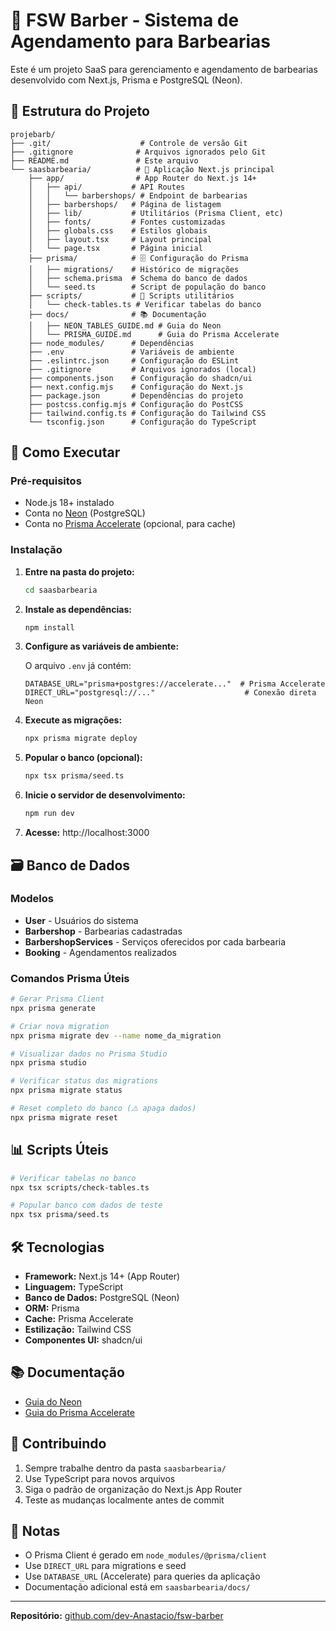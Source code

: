 # 💈 FSW Barber - Sistema de Agendamento para Barbearias

Este é um projeto SaaS para gerenciamento e agendamento de barbearias desenvolvido com Next.js, Prisma e PostgreSQL (Neon).

## 📁 Estrutura do Projeto

```
projebarb/
├── .git/                    # Controle de versão Git
├── .gitignore              # Arquivos ignorados pelo Git
├── README.md               # Este arquivo
└── saasbarbearia/          # 🎯 Aplicação Next.js principal
    ├── app/                # App Router do Next.js 14+
    │   ├── api/           # API Routes
    │   │   └── barbershops/ # Endpoint de barbearias
    │   ├── barbershops/   # Página de listagem
    │   ├── lib/           # Utilitários (Prisma Client, etc)
    │   ├── fonts/         # Fontes customizadas
    │   ├── globals.css    # Estilos globais
    │   ├── layout.tsx     # Layout principal
    │   └── page.tsx       # Página inicial
    ├── prisma/            # 🗄️ Configuração do Prisma
    │   ├── migrations/    # Histórico de migrações
    │   ├── schema.prisma  # Schema do banco de dados
    │   └── seed.ts        # Script de população do banco
    ├── scripts/           # 🔧 Scripts utilitários
    │   └── check-tables.ts # Verificar tabelas do banco
    ├── docs/              # 📚 Documentação
    │   ├── NEON_TABLES_GUIDE.md # Guia do Neon
    │   └── PRISMA_GUIDE.md      # Guia do Prisma Accelerate
    ├── node_modules/      # Dependências
    ├── .env               # Variáveis de ambiente
    ├── .eslintrc.json     # Configuração do ESLint
    ├── .gitignore         # Arquivos ignorados (local)
    ├── components.json    # Configuração do shadcn/ui
    ├── next.config.mjs    # Configuração do Next.js
    ├── package.json       # Dependências do projeto
    ├── postcss.config.mjs # Configuração do PostCSS
    ├── tailwind.config.ts # Configuração do Tailwind CSS
    └── tsconfig.json      # Configuração do TypeScript
```

## 🚀 Como Executar

### Pré-requisitos

- Node.js 18+ instalado
- Conta no [Neon](https://neon.tech) (PostgreSQL)
- Conta no [Prisma Accelerate](https://www.prisma.io/accelerate) (opcional, para cache)

### Instalação

1. **Entre na pasta do projeto:**

   ```bash
   cd saasbarbearia
   ```

2. **Instale as dependências:**

   ```bash
   npm install
   ```

3. **Configure as variáveis de ambiente:**

   O arquivo `.env` já contém:

   ```env
   DATABASE_URL="prisma+postgres://accelerate..."  # Prisma Accelerate
   DIRECT_URL="postgresql://..."                    # Conexão direta Neon
   ```

4. **Execute as migrações:**

   ```bash
   npx prisma migrate deploy
   ```

5. **Popular o banco (opcional):**

   ```bash
   npx tsx prisma/seed.ts
   ```

6. **Inicie o servidor de desenvolvimento:**

   ```bash
   npm run dev
   ```

7. **Acesse:** http://localhost:3000

## 🗃️ Banco de Dados

### Modelos

- **User** - Usuários do sistema
- **Barbershop** - Barbearias cadastradas
- **BarbershopServices** - Serviços oferecidos por cada barbearia
- **Booking** - Agendamentos realizados

### Comandos Prisma Úteis

```bash
# Gerar Prisma Client
npx prisma generate

# Criar nova migration
npx prisma migrate dev --name nome_da_migration

# Visualizar dados no Prisma Studio
npx prisma studio

# Verificar status das migrations
npx prisma migrate status

# Reset completo do banco (⚠️ apaga dados)
npx prisma migrate reset
```

## 📊 Scripts Úteis

```bash
# Verificar tabelas no banco
npx tsx scripts/check-tables.ts

# Popular banco com dados de teste
npx tsx prisma/seed.ts
```

## 🛠️ Tecnologias

- **Framework:** Next.js 14+ (App Router)
- **Linguagem:** TypeScript
- **Banco de Dados:** PostgreSQL (Neon)
- **ORM:** Prisma
- **Cache:** Prisma Accelerate
- **Estilização:** Tailwind CSS
- **Componentes UI:** shadcn/ui

## 📚 Documentação

- [Guia do Neon](./saasbarbearia/docs/NEON_TABLES_GUIDE.md)
- [Guia do Prisma Accelerate](./saasbarbearia/docs/PRISMA_GUIDE.md)

## 🤝 Contribuindo

1. Sempre trabalhe dentro da pasta `saasbarbearia/`
2. Use TypeScript para novos arquivos
3. Siga o padrão de organização do Next.js App Router
4. Teste as mudanças localmente antes de commit

## 📝 Notas

- O Prisma Client é gerado em `node_modules/@prisma/client`
- Use `DIRECT_URL` para migrations e seed
- Use `DATABASE_URL` (Accelerate) para queries da aplicação
- Documentação adicional está em `saasbarbearia/docs/`

---

**Repositório:** [github.com/dev-Anastacio/fsw-barber](https://github.com/dev-Anastacio/fsw-barber)
